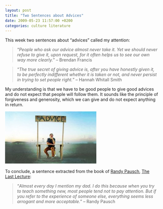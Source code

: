 ```yaml
---
layout: post
title: "Two Sentences about Advices"
date: 2009-05-23 11:57:00 +0200
categories: culture literature
---
```


This week two sentences about “advices” called my attention:

> “_People who ask our advice almost never take it. Yet we should never refuse to give it, upon request, for it often helps us to see our own way more clearly._” – Brendan Francis


> “_The true secret of giving advice is, after you have honestly given it, to be perfectly indifferent whether it is taken or not, and never persist in trying to set people right._” – Hannah Whitall Smith


My understanding is that we have to be good people to give good advices and do not expect that people will follow them. It sounds like the principle of forgiveness and generosity, which we can give and do not expect anything in return.

![advice_mod-300x171.jpg](/images/posts/advice_mod-300x171.jpg)

To conclude, a sentence extracted from the book of <a href="http://download.srv.cs.cmu.edu/~pausch/">Randy Pausch</a>, <a href="http://www.thelastlecture.com/">The Last Lecture</a>:

> “_Almost every day I mention my dad. I do this because when you try to teach something new, most people tend not to pay attention. But if you refer to the experience of someone else, everything seems less arrogant and more acceptable._” – Randy Pausch

